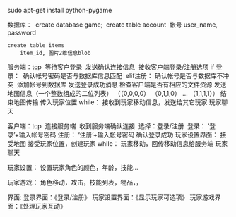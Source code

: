 sudo apt-get install python-pygame

数据库：
​	create database game;
​	create table account
​		帐号 user_name, password

    create table items
        item_id, 图片2维信息blob

服务端：tcp
​	等待客户登录
​	发送确认连接信息
​	接收客户端登录/注册选项
​		if 登录：
​			确认帐号密码是否与数据库信息匹配
​		elif注册：
​			确认帐号是否与数据库不冲突
​			添加帐号到数据库
    发送登录成功消息
    检查客户端是否有相应的文件资源
    发送地图信息（一个整数组成的二位列表）
            （（0,0,0,0）
              （0,1,1,0）
              ...
              （1,1,1,1））
    结束地图传输
    传入玩家位置
    while：
        接收到玩家移动信息，发送给其它玩家
        玩家聊天

客户端：tcp
​	连接服务端
​	收到服务端确认连接
​	选择：登录/注册
​		登录：
​			‘登录’+输入帐号密码
        注册：
            ‘注册’+输入帐号密码
    确认登录成功
    玩家设置界面：
    接受地图
    接受玩家位置，创建玩家
    while：
        玩家移动，回传移动信息给服务端
        玩家聊天

玩家设置：
    设置玩家角色的颜色，年龄，技能...

玩家游戏：
    角色移动，攻击，技能列表，物品，，

界面:
    登录界面：《登录/注册》
    玩家设置界面：《显示玩家可选项》
    玩家游戏界面：《处理玩家互动》
